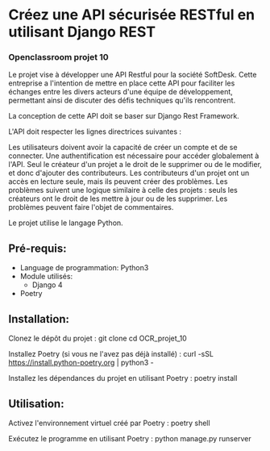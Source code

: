 # Créez une API sécurisée RESTful en utilisant Django REST

### Openclassroom projet 10
Le projet vise à développer une API Restful pour la société SoftDesk. Cette entreprise a l'intention de mettre en place cette API pour faciliter les échanges entre les divers acteurs d'une équipe de développement, permettant ainsi de discuter des défis techniques qu'ils rencontrent.

La conception de cette API doit se baser sur Django Rest Framework.

L'API doit respecter les lignes directrices suivantes :

Les utilisateurs doivent avoir la capacité de créer un compte et de se connecter.
Une authentification est nécessaire pour accéder globalement à l'API.
Seul le créateur d'un projet a le droit de le supprimer ou de le modifier, et donc d'ajouter des contributeurs.
Les contributeurs d'un projet ont un accès en lecture seule, mais ils peuvent créer des problèmes.
Les problèmes suivent une logique similaire à celle des projets : seuls les créateurs ont le droit de les mettre à jour ou de les supprimer.
Les problèmes peuvent faire l'objet de commentaires.

Le projet utilise le langage Python.

## Pré-requis:
   - Language de programmation:
      Python3
   - Module utilisés:
      - Django 4
   - Poetry

## Installation:
Clonez le dépôt du projet :
git clone <lien-du-depot>
cd OCR_projet_10

Installez Poetry (si vous ne l'avez pas déjà installé) :
curl -sSL https://install.python-poetry.org | python3 -

Installez les dépendances du projet en utilisant Poetry :
poetry install

## Utilisation:
Activez l'environnement virtuel créé par Poetry :
poetry shell

Exécutez le programme en utilisant Poetry :
python manage.py runserver